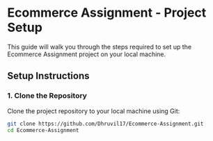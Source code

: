 # Ecommerce Assignment - Project Setup

This guide will walk you through the steps required to set up the Ecommerce Assignment project on your local machine.

## Setup Instructions

### 1. Clone the Repository

Clone the project repository to your local machine using Git:

```bash
git clone https://github.com/Dhruvil17/Ecommerce-Assignment.git
cd Ecommerce-Assignment
```
